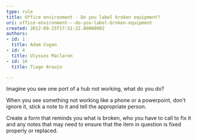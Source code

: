 ```yaml
---
type: rule
title: Office environment - Do you label broken equipment?
uri: office-environment---do-you-label-broken-equipment
created: 2012-09-25T17:51:22.0000000Z
authors:
- id: 1
  title: Adam Cogan
- id: 4
  title: Ulysses Maclaren
- id: 16
  title: Tiago Araujo

---
```




<span class='intro'> <p>Imagine you see one port of a hub not working, what do you do?</p>
                <p>
                    When you see something not working like a phone or a powerpoint, don't ignore it,
                    stick a note to it and tell the appropriate person.
                </p> </span>

<p>Create a form that reminds you what is broken, who you have to call to fix it and any notes that may need to ensure that the item in question is fixed properly or replaced.</p>


